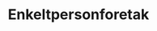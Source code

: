 ---
title: Enkeltpersonforetak
features:
  - toc: false
    need_help: false
    show_ays: false
    promote: false
    list_view: false
---